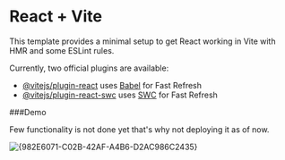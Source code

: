 # React + Vite

This template provides a minimal setup to get React working in Vite with HMR and some ESLint rules.

Currently, two official plugins are available:

- [@vitejs/plugin-react](https://github.com/vitejs/vite-plugin-react/blob/main/packages/plugin-react/README.md) uses [Babel](https://babeljs.io/) for Fast Refresh
- [@vitejs/plugin-react-swc](https://github.com/vitejs/vite-plugin-react-swc) uses [SWC](https://swc.rs/) for Fast Refresh

###Demo 

Few functionality is not done yet that's why not deploying it as of now.

![{982E6071-C02B-42AF-A4B6-D2AC986C2435}](https://github.com/user-attachments/assets/42b41c32-65a6-47d2-a3de-f07ca31ec706)
